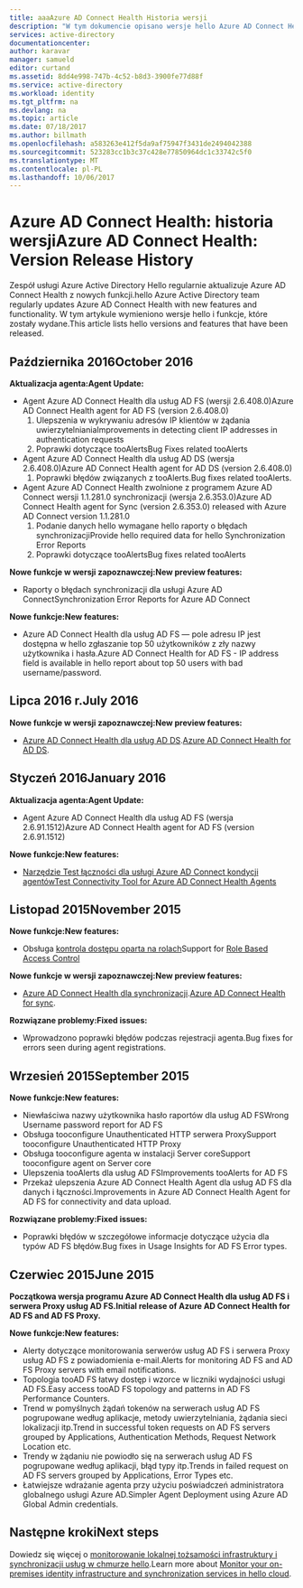 ```yaml
---
title: aaaAzure AD Connect Health Historia wersji
description: "W tym dokumencie opisano wersje hello Azure AD Connect Health i dołączył w tych wersjach."
services: active-directory
documentationcenter: 
author: karavar
manager: samueld
editor: curtand
ms.assetid: 8dd4e998-747b-4c52-b8d3-3900fe77d88f
ms.service: active-directory
ms.workload: identity
ms.tgt_pltfrm: na
ms.devlang: na
ms.topic: article
ms.date: 07/18/2017
ms.author: billmath
ms.openlocfilehash: a583263e412f5da9af75947f3431de2494042388
ms.sourcegitcommit: 523283cc1b3c37c428e77850964dc1c33742c5f0
ms.translationtype: MT
ms.contentlocale: pl-PL
ms.lasthandoff: 10/06/2017
---
```

# <a name="azure-ad-connect-health-version-release-history"></a><span data-ttu-id="e5877-103">Azure AD Connect Health: historia wersji</span><span class="sxs-lookup"><span data-stu-id="e5877-103">Azure AD Connect Health: Version Release History</span></span>
<span data-ttu-id="e5877-104">Zespół usługi Azure Active Directory Hello regularnie aktualizuje Azure AD Connect Health z nowych funkcji.</span><span class="sxs-lookup"><span data-stu-id="e5877-104">hello Azure Active Directory team regularly updates Azure AD Connect Health with new features and functionality.</span></span> <span data-ttu-id="e5877-105">W tym artykule wymieniono wersje hello i funkcje, które zostały wydane.</span><span class="sxs-lookup"><span data-stu-id="e5877-105">This article lists hello versions and features that have been released.</span></span>

## <a name="october-2016"></a><span data-ttu-id="e5877-106">Października 2016</span><span class="sxs-lookup"><span data-stu-id="e5877-106">October 2016</span></span>
<span data-ttu-id="e5877-107">**Aktualizacja agenta:**</span><span class="sxs-lookup"><span data-stu-id="e5877-107">**Agent Update:**</span></span>

* <span data-ttu-id="e5877-108">Agent Azure AD Connect Health dla usług AD FS \(wersji 2.6.408.0\)</span><span class="sxs-lookup"><span data-stu-id="e5877-108">Azure AD Connect Health agent for AD FS \(version 2.6.408.0\)</span></span>
  1. <span data-ttu-id="e5877-109">Ulepszenia w wykrywaniu adresów IP klientów w żądania uwierzytelniania</span><span class="sxs-lookup"><span data-stu-id="e5877-109">Improvements in detecting client IP addresses in authentication requests</span></span>
  2. <span data-ttu-id="e5877-110">Poprawki dotyczące tooAlerts</span><span class="sxs-lookup"><span data-stu-id="e5877-110">Bug Fixes related tooAlerts</span></span>
* <span data-ttu-id="e5877-111">Agent Azure AD Connect Health dla usług AD DS (wersja 2.6.408.0)</span><span class="sxs-lookup"><span data-stu-id="e5877-111">Azure AD Connect Health agent for AD DS (version 2.6.408.0)</span></span>
  1. <span data-ttu-id="e5877-112">Poprawki błędów związanych z tooAlerts.</span><span class="sxs-lookup"><span data-stu-id="e5877-112">Bug fixes related tooAlerts.</span></span>
* <span data-ttu-id="e5877-113">Agent Azure AD Connect Health zwolnione z programem Azure AD Connect wersji 1.1.281.0 synchronizacji (wersja 2.6.353.0)</span><span class="sxs-lookup"><span data-stu-id="e5877-113">Azure AD Connect Health agent for Sync (version 2.6.353.0) released with Azure AD Connect version 1.1.281.0</span></span>
  1. <span data-ttu-id="e5877-114">Podanie danych hello wymagane hello raporty o błędach synchronizacji</span><span class="sxs-lookup"><span data-stu-id="e5877-114">Provide hello required data for hello Synchronization Error Reports</span></span>
  2. <span data-ttu-id="e5877-115">Poprawki dotyczące tooAlerts</span><span class="sxs-lookup"><span data-stu-id="e5877-115">Bug fixes related tooAlerts</span></span>

<span data-ttu-id="e5877-116">**Nowe funkcje w wersji zapoznawczej:**</span><span class="sxs-lookup"><span data-stu-id="e5877-116">**New preview features:**</span></span>

* <span data-ttu-id="e5877-117">Raporty o błędach synchronizacji dla usługi Azure AD Connect</span><span class="sxs-lookup"><span data-stu-id="e5877-117">Synchronization Error Reports for Azure AD Connect</span></span>

<span data-ttu-id="e5877-118">**Nowe funkcje:**</span><span class="sxs-lookup"><span data-stu-id="e5877-118">**New features:**</span></span>

* <span data-ttu-id="e5877-119">Azure AD Connect Health dla usług AD FS — pole adresu IP jest dostępna w hello zgłaszanie top 50 użytkowników z zły nazwy użytkownika i hasła.</span><span class="sxs-lookup"><span data-stu-id="e5877-119">Azure AD Connect Health for AD FS - IP address field is available in hello report about top 50 users with bad username/password.</span></span>

## <a name="july-2016"></a><span data-ttu-id="e5877-120">Lipca 2016 r.</span><span class="sxs-lookup"><span data-stu-id="e5877-120">July 2016</span></span>
<span data-ttu-id="e5877-121">**Nowe funkcje w wersji zapoznawczej:**</span><span class="sxs-lookup"><span data-stu-id="e5877-121">**New preview features:**</span></span>

* <span data-ttu-id="e5877-122">[Azure AD Connect Health dla usług AD DS](active-directory-aadconnect-health-adds.md).</span><span class="sxs-lookup"><span data-stu-id="e5877-122">[Azure AD Connect Health for AD DS](active-directory-aadconnect-health-adds.md).</span></span>

## <a name="january-2016"></a><span data-ttu-id="e5877-123">Styczeń 2016</span><span class="sxs-lookup"><span data-stu-id="e5877-123">January 2016</span></span>
<span data-ttu-id="e5877-124">**Aktualizacja agenta:**</span><span class="sxs-lookup"><span data-stu-id="e5877-124">**Agent Update:**</span></span>

* <span data-ttu-id="e5877-125">Agent Azure AD Connect Health dla usług AD FS (wersja 2.6.91.1512)</span><span class="sxs-lookup"><span data-stu-id="e5877-125">Azure AD Connect Health agent for AD FS (version 2.6.91.1512)</span></span>

<span data-ttu-id="e5877-126">**Nowe funkcje:**</span><span class="sxs-lookup"><span data-stu-id="e5877-126">**New features:**</span></span>

* [<span data-ttu-id="e5877-127">Narzędzie Test łączności dla usługi Azure AD Connect kondycji agentów</span><span class="sxs-lookup"><span data-stu-id="e5877-127">Test Connectivity Tool for Azure AD Connect Health Agents</span></span>](active-directory-aadconnect-health-agent-install.md#test-connectivity-to-azure-ad-connect-health-service)

## <a name="november-2015"></a><span data-ttu-id="e5877-128">Listopad 2015</span><span class="sxs-lookup"><span data-stu-id="e5877-128">November 2015</span></span>
<span data-ttu-id="e5877-129">**Nowe funkcje:**</span><span class="sxs-lookup"><span data-stu-id="e5877-129">**New features:**</span></span>

* <span data-ttu-id="e5877-130">Obsługa [kontrola dostępu oparta na rolach](active-directory-aadconnect-health-operations.md#manage-access-with-role-based-access-control)</span><span class="sxs-lookup"><span data-stu-id="e5877-130">Support for [Role Based Access Control](active-directory-aadconnect-health-operations.md#manage-access-with-role-based-access-control)</span></span>

<span data-ttu-id="e5877-131">**Nowe funkcje w wersji zapoznawczej:**</span><span class="sxs-lookup"><span data-stu-id="e5877-131">**New preview features:**</span></span>

* <span data-ttu-id="e5877-132">[Azure AD Connect Health dla synchronizacji](active-directory-aadconnect-health-sync.md).</span><span class="sxs-lookup"><span data-stu-id="e5877-132">[Azure AD Connect Health for sync](active-directory-aadconnect-health-sync.md).</span></span>

<span data-ttu-id="e5877-133">**Rozwiązane problemy:**</span><span class="sxs-lookup"><span data-stu-id="e5877-133">**Fixed issues:**</span></span>

* <span data-ttu-id="e5877-134">Wprowadzono poprawki błędów podczas rejestracji agenta.</span><span class="sxs-lookup"><span data-stu-id="e5877-134">Bug fixes for errors seen during agent registrations.</span></span>

## <a name="september-2015"></a><span data-ttu-id="e5877-135">Wrzesień 2015</span><span class="sxs-lookup"><span data-stu-id="e5877-135">September 2015</span></span>
<span data-ttu-id="e5877-136">**Nowe funkcje:**</span><span class="sxs-lookup"><span data-stu-id="e5877-136">**New features:**</span></span>

* <span data-ttu-id="e5877-137">Niewłaściwa nazwy użytkownika hasło raportów dla usług AD FS</span><span class="sxs-lookup"><span data-stu-id="e5877-137">Wrong Username password report for AD FS</span></span>
* <span data-ttu-id="e5877-138">Obsługa tooconfigure Unauthenticated HTTP serwera Proxy</span><span class="sxs-lookup"><span data-stu-id="e5877-138">Support tooconfigure Unauthenticated HTTP Proxy</span></span>
* <span data-ttu-id="e5877-139">Obsługa tooconfigure agenta w instalacji Server core</span><span class="sxs-lookup"><span data-stu-id="e5877-139">Support tooconfigure agent on Server core</span></span>
* <span data-ttu-id="e5877-140">Ulepszenia tooAlerts dla usług AD FS</span><span class="sxs-lookup"><span data-stu-id="e5877-140">Improvements tooAlerts for AD FS</span></span>
* <span data-ttu-id="e5877-141">Przekaż ulepszenia Azure AD Connect Health Agent dla usług AD FS dla danych i łączności.</span><span class="sxs-lookup"><span data-stu-id="e5877-141">Improvements in Azure AD Connect Health Agent for AD FS for connectivity and data upload.</span></span>

<span data-ttu-id="e5877-142">**Rozwiązane problemy:**</span><span class="sxs-lookup"><span data-stu-id="e5877-142">**Fixed issues:**</span></span>

* <span data-ttu-id="e5877-143">Poprawki błędów w szczegółowe informacje dotyczące użycia dla typów AD FS błędów.</span><span class="sxs-lookup"><span data-stu-id="e5877-143">Bug fixes in Usage Insights for AD FS Error types.</span></span>

## <a name="june-2015"></a><span data-ttu-id="e5877-144">Czerwiec 2015</span><span class="sxs-lookup"><span data-stu-id="e5877-144">June 2015</span></span>
<span data-ttu-id="e5877-145">**Początkowa wersja programu Azure AD Connect Health dla usług AD FS i serwera Proxy usług AD FS.**</span><span class="sxs-lookup"><span data-stu-id="e5877-145">**Initial release of Azure AD Connect Health for AD FS and AD FS Proxy.**</span></span>

<span data-ttu-id="e5877-146">**Nowe funkcje:**</span><span class="sxs-lookup"><span data-stu-id="e5877-146">**New features:**</span></span>

* <span data-ttu-id="e5877-147">Alerty dotyczące monitorowania serwerów usług AD FS i serwera Proxy usług AD FS z powiadomienia e-mail.</span><span class="sxs-lookup"><span data-stu-id="e5877-147">Alerts for monitoring AD FS and AD FS Proxy servers with email notifications.</span></span>
* <span data-ttu-id="e5877-148">Topologia tooAD FS łatwy dostęp i wzorce w liczniki wydajności usługi AD FS.</span><span class="sxs-lookup"><span data-stu-id="e5877-148">Easy access tooAD FS topology and patterns in AD FS Performance Counters.</span></span>
* <span data-ttu-id="e5877-149">Trend w pomyślnych żądań tokenów na serwerach usług AD FS pogrupowane według aplikacje, metody uwierzytelniania, żądania sieci lokalizacji itp.</span><span class="sxs-lookup"><span data-stu-id="e5877-149">Trend in successful token requests on AD FS servers grouped by Applications, Authentication Methods, Request Network Location etc.</span></span>
* <span data-ttu-id="e5877-150">Trendy w żądaniu nie powiodło się na serwerach usług AD FS pogrupowane według aplikacji, błąd typy itp.</span><span class="sxs-lookup"><span data-stu-id="e5877-150">Trends in failed request on AD FS servers grouped by Applications, Error Types etc.</span></span>
* <span data-ttu-id="e5877-151">Łatwiejsze wdrażanie agenta przy użyciu poświadczeń administratora globalnego usługi Azure AD.</span><span class="sxs-lookup"><span data-stu-id="e5877-151">Simpler Agent Deployment using Azure AD Global Admin credentials.</span></span>  

## <a name="next-steps"></a><span data-ttu-id="e5877-152">Następne kroki</span><span class="sxs-lookup"><span data-stu-id="e5877-152">Next steps</span></span>
<span data-ttu-id="e5877-153">Dowiedz się więcej o [monitorowanie lokalnej tożsamości infrastruktury i synchronizacji usług w chmurze hello](active-directory-aadconnect-health.md).</span><span class="sxs-lookup"><span data-stu-id="e5877-153">Learn more about [Monitor your on-premises identity infrastructure and synchronization services in hello cloud](active-directory-aadconnect-health.md).</span></span>

